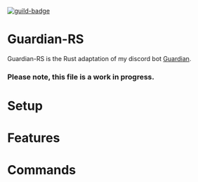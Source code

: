 [![guild-badge][]][guild]

# Guardian-RS

Guardian-RS is the Rust adaptation of my discord bot [Guardian].

### Please note, this file is a work in progress.

# Setup

# Features

# Commands

[guild]: https://discord.gg/x4J7zhx
[guild-badge]: https://img.shields.io/discord/546033322401464320.svg
[Guardian]: https://github.com/TinyPandas/Guardian